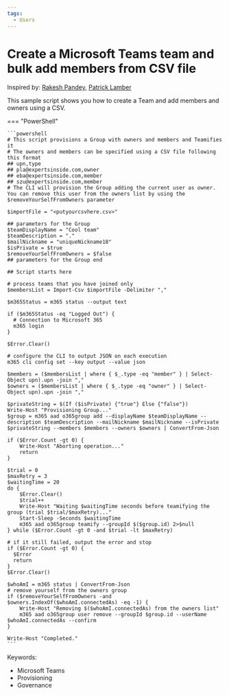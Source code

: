 ```yaml
---
tags:
  - Users
---
```


# Create a Microsoft Teams team and bulk add members from CSV file

Inspired by: [Rakesh Pandey](https://www.flexmind.co/blog/how-to-add-bulk-users-from-csv-file-to-ms-teams-using-powershell/), [Patrick Lamber](https://www.nubo.eu/Create-A-New-Microsoft-Team-And-Bulk-Add-Members-From-CSV-File/)

This sample script shows you how to create a Team and add members and owners using a CSV.

=== "PowerShell"

    ```powershell
    # This script provisions a Group with owners and members and Teamifies it
    # The owners and members can be specified using a CSV file following this format
    ## upn,type
    ## pla@expertsinside.com,owner
    ## eba@expertsinside.com,member
    ## szu@expertsinside.com,member
    # The CLI will provision the Group adding the current user as owner. You can remove this user from the owners list by using the $removeYourSelfFromOwners parameter

    $importFile = "<putyourcsvhere.csv>"

    ## parameters for the Group
    $teamDisplayName = "Cool team"
    $teamDescription = "."
    $mailNickname = "uniqueNickname18"
    $isPrivate = $true  
    $removeYourSelfFromOwners = $false
    ## parameters for the Group end

    ## Script starts here

    # process teams that you have joined only
    $membersList = Import-Csv $importFile -Delimiter ","

    $m365Status = m365 status --output text

    if ($m365Status -eq "Logged Out") {
      # Connection to Microsoft 365
      m365 login
    }

    $Error.Clear()

    # configure the CLI to output JSON on each execution
    m365 cli config set --key output --value json

    $members = ($membersList | where { $_.type -eq "member" } | Select-Object upn).upn -join ","
    $owners = ($membersList | where { $_.type -eq "owner" } | Select-Object upn).upn -join ","

    $privateString = $(If ($isPrivate) {"true"} Else {"false"})
    Write-Host "Provisioning Group..."
    $group = m365 aad o365group add --displayName $teamDisplayName --description $teamDescription --mailNickname $mailNickname --isPrivate $privateString --members $members --owners $owners | ConvertFrom-Json

    if ($Error.Count -gt 0) {
        Write-Host "Aborting operation..."
        return
    }

    $trial = 0
    $maxRetry = 3
    $waitingTime = 20
    do {
        $Error.Clear()
        $trial++
        Write-Host "Waiting $waitingTime seconds before teamifying the group (trial $trial/$maxRetry)..."
        Start-Sleep -Seconds $waitingTime
        m365 aad o365group teamify --groupId $($group.id) 2>$null
    } while ($Error.Count -gt 0 -and $trial -lt $maxRetry)

    # if it still failed, output the error and stop
    if ($Error.Count -gt 0) {
      $Error
      return
    }
    $Error.Clear()

    $whoAmI = m365 status | ConvertFrom-Json
    # remove yourself from the owners group
    if ($removeYourSelfFromOwners -and $owners.IndexOf($whoAmI.connectedAs) -eq -1) {
        Write-Host "Removing $($whoAmI.connectedAs) from the owners list"
        m365 aad o365group user remove --groupId $group.id --userName $whoAmI.connectedAs --confirm
    }

    Write-Host "Completed."
    ```

Keywords:

- Microsoft Teams
- Provisioning
- Governance
